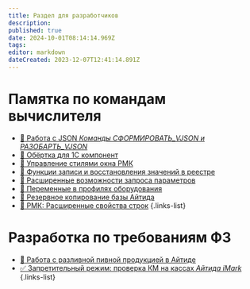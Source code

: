 ```yaml
---
title: Раздел для разработчиков
description: 
published: true
date: 2024-10-01T08:14:14.969Z
tags: 
editor: markdown
dateCreated: 2023-12-07T12:41:14.891Z
---
```


# Памятка по командам вычислителя

- [:blue_book: Работа с JSON *Команды СФОРМИРОВАТЬ_VJSON и РАЗОБАРТЬ_VJSON*](/dev/json)
- [:blue_book: Обёртка для 1С компонент](/dev/wrapper)
- [:blue_book: Управление стилями окна РМК](/dev/rmkwindowstyle)
- [:blue_book: Функции записи и восстановления значений в реестре](/dev/savesettings)
- [:blue_book: Расширенные возможности запроса параметров](/dev/extraparams)
- [:blue_book: Переменные в профилях оборудования](/dev/profilevar)
- [:blue_book: Резервное копирование базы Айтида](/dev/backup)
- [:blue_book: РМК: Расширенные свойства строк](/dev/rmkprops)
{.links-list}

# Разработка по требованиям ФЗ
- [:beer: Работа с разливной пивной продукцией в Айтиде](/dev/beer-keg)
- [✅ Запретительный режим: проверка КМ на кассах *Айтида iMark*](/dev/iMark)
{.links-list}